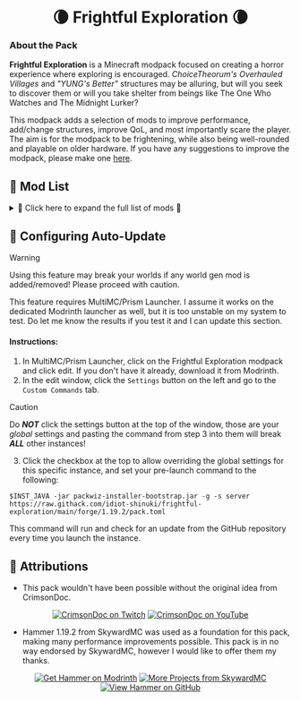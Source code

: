 <h1 align=center>🌘 Frightful Exploration 🌘</h1>

### About the Pack
**Frightful Exploration** is a Minecraft modpack focused on creating a horror experience where exploring is encouraged. *ChoiceTheorum's Overhauled Villages* and *"YUNG's Better"* structures may be alluring, but will you seek to discover them or will you take shelter from beings like The One Who Watches and The Midnight Lurker?

This modpack adds a selection of mods to improve performance, add/change structures, improve QoL, and most importantly scare the player. The aim is for the modpack to be frightening, while also being well-rounded and playable on older hardware. If you have any suggestions to improve the modpack, please make one [here](https://github.com/idiot-shinuki/frightful-exploration/discussions/new?category=ideas).

## 📃 Mod List
<details>
  <summary>🔰 Click here to expand the full list of mods 🔰</summary>

  #### Mods
  | Name | Link |
  | :- | - |
  | Advancement Plaques | <a href="https://modrinth.com/mod/advancement-plaques" target="_blank">![Advancement Plaques on Modrinth](https://img.shields.io/badge/modrinth-%23000000.svg?style=for-the-badge&logo=modrinth&logoColor=%231bd96a&logoSize=auto)</a> |
  | AppleSkin | <a href="https://modrinth.com/mod/appleskin" target="_blank">![AppleSkin on Modrinth](https://img.shields.io/badge/modrinth-%23000000.svg?style=for-the-badge&logo=modrinth&logoColor=%231bd96a&logoSize=auto)</a> |
  | BadOptimizations | <a href="https://modrinth.com/mod/badoptimizations" target="_blank">![BadOptimizations on Modrinth](https://img.shields.io/badge/modrinth-%23000000.svg?style=for-the-badge&logo=modrinth&logoColor=%231bd96a&logoSize=auto)</a> |
  | Canary | <a href="https://modrinth.com/mod/canary" target="_blank">![Canary on Modrinth](https://img.shields.io/badge/modrinth-%23000000.svg?style=for-the-badge&logo=modrinth&logoColor=%231bd96a&logoSize=auto)</a> |
  | ChoiceTheorem's Overhauled Village | <a href="https://modrinth.com/mod/ct-overhaul-village" target="_blank">![ChoiceTheorem's Overhauled Village on Modrinth](https://img.shields.io/badge/modrinth-%23000000.svg?style=for-the-badge&logo=modrinth&logoColor=%231bd96a&logoSize=auto)</a> |
  | Cloth Config API | <a href="https://modrinth.com/mod/cloth-config" target="_blank">![Cloth Config API on Modrinth](https://img.shields.io/badge/modrinth-%23000000.svg?style=for-the-badge&logo=modrinth&logoColor=%231bd96a&logoSize=auto)</a> |
  | Clumps | <a href="https://modrinth.com/mod/clumps" target="_blank">![Clumps on Modrinth](https://img.shields.io/badge/modrinth-%23000000.svg?style=for-the-badge&logo=modrinth&logoColor=%231bd96a&logoSize=auto)</a> |
  | Comforts | <a href="https://modrinth.com/mod/comforts" target="_blank">![Comforts on Modrinth](https://img.shields.io/badge/modrinth-%23000000.svg?style=for-the-badge&logo=modrinth&logoColor=%231bd96a&logoSize=auto)</a> |
  | Configured Defaults | <a href="https://modrinth.com/mod/configured-defaults" target="_blank">![Configured Defaults on Modrinth](https://img.shields.io/badge/modrinth-%23000000.svg?style=for-the-badge&logo=modrinth&logoColor=%231bd96a&logoSize=auto)</a> |
  | CreativeCore | <a href="https://modrinth.com/mod/creativecore" target="_blank">![CreativeCore on Modrinth](https://img.shields.io/badge/modrinth-%23000000.svg?style=for-the-badge&logo=modrinth&logoColor=%231bd96a&logoSize=auto)</a> |
  | Cull Less Leaves Reforged | <a href="https://modrinth.com/mod/cull-less-leaves-reforged" target="_blank">![Cull Less Leaves Reforged on Modrinth](https://img.shields.io/badge/modrinth-%23000000.svg?style=for-the-badge&logo=modrinth&logoColor=%231bd96a&logoSize=auto)</a> |
  | Distant Friends | <a href="https://modrinth.com/mod/distant-friends" target="_blank">![Distant Friends on Modrinth](https://img.shields.io/badge/modrinth-%23000000.svg?style=for-the-badge&logo=modrinth&logoColor=%231bd96a&logoSize=auto)</a> |
  | Dynamic Crosshair | <a href="https://modrinth.com/mod/dynamiccrosshair" target="_blank">![Dynamic Crosshair on Modrinth](https://img.shields.io/badge/modrinth-%23000000.svg?style=for-the-badge&logo=modrinth&logoColor=%231bd96a&logoSize=auto)</a> |
  | Embeddium | <a href="https://modrinth.com/mod/embeddium" target="_blank">![Embeddium on Modrinth](https://img.shields.io/badge/modrinth-%23000000.svg?style=for-the-badge&logo=modrinth&logoColor=%231bd96a&logoSize=auto)</a> |
  | Embeddium++ | <a href="https://modrinth.com/mod/embeddiumplus" target="_blank">![Embeddium++ on Modrinth](https://img.shields.io/badge/modrinth-%23000000.svg?style=for-the-badge&logo=modrinth&logoColor=%231bd96a&logoSize=auto)</a> |
  | Enderman Overhaul | <a href="https://modrinth.com/mod/enderman-overhaul" target="_blank">![Enderman Overhaul on Modrinth](https://img.shields.io/badge/modrinth-%23000000.svg?style=for-the-badge&logo=modrinth&logoColor=%231bd96a&logoSize=auto)</a> |
  | EnhancedVisuals | <a href="https://modrinth.com/mod/enhancedvisuals" target="_blank">![EnhancedVisuals on Modrinth](https://img.shields.io/badge/modrinth-%23000000.svg?style=for-the-badge&logo=modrinth&logoColor=%231bd96a&logoSize=auto)</a> |
  | Entity Culling | <a href="https://modrinth.com/mod/entityculling" target="_blank">![Entity Culling on Modrinth](https://img.shields.io/badge/modrinth-%23000000.svg?style=for-the-badge&logo=modrinth&logoColor=%231bd96a&logoSize=auto)</a> |
  | FallingTree | <a href="https://modrinth.com/mod/fallingtree" target="_blank">![FallingTree on Modrinth](https://img.shields.io/badge/modrinth-%23000000.svg?style=for-the-badge&logo=modrinth&logoColor=%231bd96a&logoSize=auto)</a> |
  | FerriteCore | <a href="https://modrinth.com/mod/ferrite-core" target="_blank">![FerriteCore on Modrinth](https://img.shields.io/badge/modrinth-%23000000.svg?style=for-the-badge&logo=modrinth&logoColor=%231bd96a&logoSize=auto)</a> |
  | Geckolib | <a href="https://modrinth.com/mod/geckolib" target="_blank">![Geckolib on Modrinth](https://img.shields.io/badge/modrinth-%23000000.svg?style=for-the-badge&logo=modrinth&logoColor=%231bd96a&logoSize=auto)</a> |
  | I Know What I'm Doing | <a href="" target="_blank">![I Know What I'm Doing on Modrinth](https://img.shields.io/badge/modrinth-%23000000.svg?style=for-the-badge&logo=modrinth&logoColor=%231bd96a&logoSize=auto)</a> |
  | Iceberg | <a href="" target="_blank">![Iceberg on Modrinth](https://img.shields.io/badge/modrinth-%23000000.svg?style=for-the-badge&logo=modrinth&logoColor=%231bd96a&logoSize=auto)</a> |
  | ImmediatelyFast | <a href="" target="_blank">![ImmediatelyFast on Modrinth](https://img.shields.io/badge/modrinth-%23000000.svg?style=for-the-badge&logo=modrinth&logoColor=%231bd96a&logoSize=auto)</a> |
  | Iris/Oculus & GeckoLib Compat | <a href="https://modrinth.com/mod/geckoanimfix" target="_blank">![Iris/Oculus & GeckoLib Compat on Modrinth](https://img.shields.io/badge/modrinth-%23000000.svg?style=for-the-badge&logo=modrinth&logoColor=%231bd96a&logoSize=auto)</a> |
  | Jade Addons (Forge) | <a href="https://modrinth.com/mod/jade-addons-forge" target="_blank">![Jade Addons (Forge) on Modrinth](https://img.shields.io/badge/modrinth-%23000000.svg?style=for-the-badge&logo=modrinth&logoColor=%231bd96a&logoSize=auto)</a> |
  | Jade 🔍 | <a href="https://modrinth.com/mod/jade" target="_blank">![Jade 🔍 on Modrinth](https://img.shields.io/badge/modrinth-%23000000.svg?style=for-the-badge&logo=modrinth&logoColor=%231bd96a&logoSize=auto)</a> |
  | Memory Leak Fix | <a href="https://modrinth.com/mod/memoryleakfix" target="_blank">![Memory Leak Fix on Modrinth](https://img.shields.io/badge/modrinth-%23000000.svg?style=for-the-badge&logo=modrinth&logoColor=%231bd96a&logoSize=auto)</a> |
  | Model Gap Fix | <a href="https://modrinth.com/mod/modelfix" target="_blank">![Model Gap Fix on Modrinth](https://img.shields.io/badge/modrinth-%23000000.svg?style=for-the-badge&logo=modrinth&logoColor=%231bd96a&logoSize=auto)</a> |
  | ModernFix | <a href="https://modrinth.com/mod/modernfix" target="_blank">![ModernFix on Modrinth](https://img.shields.io/badge/modrinth-%23000000.svg?style=for-the-badge&logo=modrinth&logoColor=%231bd96a&logoSize=auto)</a> |
  | Moonlight Lib | <a href="https://modrinth.com/mod/moonlight" target="_blank">![Moonlight Lib on Modrinth](https://img.shields.io/badge/modrinth-%23000000.svg?style=for-the-badge&logo=modrinth&logoColor=%231bd96a&logoSize=auto)</a> |
  | Mouse Tweaks | <a href="https://modrinth.com/mod/mouse-tweaks" target="_blank">![Mouse Tweaks on Modrinth](https://img.shields.io/badge/modrinth-%23000000.svg?style=for-the-badge&logo=modrinth&logoColor=%231bd96a&logoSize=auto)</a> |
  | Oculus | <a href="https://modrinth.com/mod/oculus" target="_blank">![Oculus on Modrinth](https://img.shields.io/badge/modrinth-%23000000.svg?style=for-the-badge&logo=modrinth&logoColor=%231bd96a&logoSize=auto)</a> |
  | Pluto | <a href="https://modrinth.com/mod/pluto" target="_blank">![Pluto on Modrinth](https://img.shields.io/badge/modrinth-%23000000.svg?style=for-the-badge&logo=modrinth&logoColor=%231bd96a&logoSize=auto)</a> |
  | Prism | <a href="https://modrinth.com/mod/prism-lib" target="_blank">![Prism on Modrinth](https://img.shields.io/badge/modrinth-%23000000.svg?style=for-the-badge&logo=modrinth&logoColor=%231bd96a&logoSize=auto)</a> |
  | Puzzles Lib | <a href="https://modrinth.com/mod/puzzles-lib" target="_blank">![Puzzles Lib on Modrinth](https://img.shields.io/badge/modrinth-%23000000.svg?style=for-the-badge&logo=modrinth&logoColor=%231bd96a&logoSize=auto)</a> |
  | Resourceful Config | <a href="https://modrinth.com/mod/resourceful-config" target="_blank">![Resourceful Config on Modrinth](https://img.shields.io/badge/modrinth-%23000000.svg?style=for-the-badge&logo=modrinth&logoColor=%231bd96a&logoSize=auto)</a> |
  | Resourceful Lib | <a href="https://modrinth.com/mod/resourceful-lib" target="_blank">![Resourceful Lib on Modrinth](https://img.shields.io/badge/modrinth-%23000000.svg?style=for-the-badge&logo=modrinth&logoColor=%231bd96a&logoSize=auto)</a> |
  | Sanity: Descent Into Madness | <a href="https://modrinth.com/mod/sanity-descent-into-madness" target="_blank">![Sanity: Descent Into Madness on Modrinth](https://img.shields.io/badge/modrinth-%23000000.svg?style=for-the-badge&logo=modrinth&logoColor=%231bd96a&logoSize=auto)</a> |
  | Saturn | <a href="https://modrinth.com/mod/saturn" target="_blank">![Saturn on Modrinth](https://img.shields.io/badge/modrinth-%23000000.svg?style=for-the-badge&logo=modrinth&logoColor=%231bd96a&logoSize=auto)</a> |
  | Seamless Loading Screen  | <a href="https://modrinth.com/mod/seamless-loading-screen" target="_blank">![Seamless Loading Screen on Modrinth](https://img.shields.io/badge/modrinth-%23000000.svg?style=for-the-badge&logo=modrinth&logoColor=%231bd96a&logoSize=auto)</a> |
  | Smooth Boot (Reloaded) | <a href="https://modrinth.com/mod/smooth-boot-reloaded" target="_blank">![Smooth Boot (Reloaded) on Modrinth](https://img.shields.io/badge/modrinth-%23000000.svg?style=for-the-badge&logo=modrinth&logoColor=%231bd96a&logoSize=auto)</a> |
  | Starlight (Forge) | <a href="https://modrinth.com/mod/starlight-forge" target="_blank">![Starlight (Forge) on Modrinth](https://img.shields.io/badge/modrinth-%23000000.svg?style=for-the-badge&logo=modrinth&logoColor=%231bd96a&logoSize=auto)</a> |
  | Supplementaries | <a href="https://modrinth.com/mod/starlight-forge" target="_blank">![Supplementaries on Modrinth](https://img.shields.io/badge/modrinth-%23000000.svg?style=for-the-badge&logo=modrinth&logoColor=%231bd96a&logoSize=auto)</a> |
  | TexTrue's Embeddium Options | <a href="https://modrinth.com/mod/textrues-embeddium-options" target="_blank">![TexTrue's Embeddium Options on Modrinth](https://img.shields.io/badge/modrinth-%23000000.svg?style=for-the-badge&logo=modrinth&logoColor=%231bd96a&logoSize=auto)</a> |
  | The Knocker | <a href="https://modrinth.com/mod/the-knocker" target="_blank">![The Knocker on Modrinth](https://img.shields.io/badge/modrinth-%23000000.svg?style=for-the-badge&logo=modrinth&logoColor=%231bd96a&logoSize=auto)</a> |
  | The Midnight Lurker | <a href="https://modrinth.com/mod/the-midnight-lurker" target="_blank">![The Midnight Lurker on Modrinth](https://img.shields.io/badge/modrinth-%23000000.svg?style=for-the-badge&logo=modrinth&logoColor=%231bd96a&logoSize=auto)</a> |
  | The One Who Watches | <a href="https://modrinth.com/mod/the-one-who-watches" target="_blank">![The One Who Watches on Modrinth](https://img.shields.io/badge/modrinth-%23000000.svg?style=for-the-badge&logo=modrinth&logoColor=%231bd96a&logoSize=auto)</a> |
  | Towns and Towers | <a href="https://modrinth.com/mod/towns-and-towers" target="_blank">![Towns and Towers on Modrinth](https://img.shields.io/badge/modrinth-%23000000.svg?style=for-the-badge&logo=modrinth&logoColor=%231bd96a&logoSize=auto)</a> |
  | Visual Workbench | <a href="https://modrinth.com/mod/visual-workbench" target="_blank">![Visual Workbench on Modrinth](https://img.shields.io/badge/modrinth-%23000000.svg?style=for-the-badge&logo=modrinth&logoColor=%231bd96a&logoSize=auto)</a> |
  | World Host | <a href="https://modrinth.com/mod/world-host" target="_blank">![World Host on Modrinth](https://img.shields.io/badge/modrinth-%23000000.svg?style=for-the-badge&logo=modrinth&logoColor=%231bd96a&logoSize=auto)</a> |
  | Yeetus Experimentus | <a href="https://modrinth.com/mod/yeetus-experimentus" target="_blank">![Yeetus Experimentus on Modrinth](https://img.shields.io/badge/modrinth-%23000000.svg?style=for-the-badge&logo=modrinth&logoColor=%231bd96a&logoSize=auto)</a> |
  | YUNG's API | <a href="https://modrinth.com/mod/yungs-api" target="_blank">![YUNG's API on Modrinth](https://img.shields.io/badge/modrinth-%23000000.svg?style=for-the-badge&logo=modrinth&logoColor=%231bd96a&logoSize=auto)</a> |
  | YUNG's Better Desert Temples | <a href="https://modrinth.com/mod/yungs-better-desert-temples" target="_blank">![YUNG's Better Desert Temples on Modrinth](https://img.shields.io/badge/modrinth-%23000000.svg?style=for-the-badge&logo=modrinth&logoColor=%231bd96a&logoSize=auto)</a> |
  | YUNG's Better Dungeons | <a href="https://modrinth.com/mod/yungs-better-dungeons" target="_blank">![YUNG's Better Dungeons on Modrinth](https://img.shields.io/badge/modrinth-%23000000.svg?style=for-the-badge&logo=modrinth&logoColor=%231bd96a&logoSize=auto)</a> |
  | YUNG's Better End Island | <a href="https://modrinth.com/mod/yungs-better-end-island" target="_blank">![YUNG's Better End Island on Modrinth](https://img.shields.io/badge/modrinth-%23000000.svg?style=for-the-badge&logo=modrinth&logoColor=%231bd96a&logoSize=auto)</a> |
  | YUNG's Better Jungle Temples | <a href="https://modrinth.com/mod/yungs-better-jungle-temples" target="_blank">![YUNG's Better Jungle Temples on Modrinth](https://img.shields.io/badge/modrinth-%23000000.svg?style=for-the-badge&logo=modrinth&logoColor=%231bd96a&logoSize=auto)</a> |
  | YUNG's Better Mineshafts | <a href="https://modrinth.com/mod/yungs-better-mineshafts" target="_blank">![YUNG's Better Mineshafts on Modrinth](https://img.shields.io/badge/modrinth-%23000000.svg?style=for-the-badge&logo=modrinth&logoColor=%231bd96a&logoSize=auto)</a> |
  | YUNG's Better Nether Fortresses | <a href="https://modrinth.com/mod/yungs-better-nether-fortresses" target="_blank">![YUNG's Better Nether Fortresses on Modrinth](https://img.shields.io/badge/modrinth-%23000000.svg?style=for-the-badge&logo=modrinth&logoColor=%231bd96a&logoSize=auto)</a> |
  | YUNG's Better Ocean Monuments | <a href="https://modrinth.com/mod/yungs-better-ocean-monuments" target="_blank">![YUNG's Better Ocean Monuments on Modrinth](https://img.shields.io/badge/modrinth-%23000000.svg?style=for-the-badge&logo=modrinth&logoColor=%231bd96a&logoSize=auto)</a> |
  | YUNG's Better Strongholds | <a href="https://modrinth.com/mod/yungs-better-strongholds" target="_blank">![YUNG's Better Strongholds on Modrinth](https://img.shields.io/badge/modrinth-%23000000.svg?style=for-the-badge&logo=modrinth&logoColor=%231bd96a&logoSize=auto)</a> |
  | YUNG's Better Witch Huts | <a href="https://modrinth.com/mod/yungs-better-witch-huts" target="_blank">![YUNG's Better Witch Huts on Modrinth](https://img.shields.io/badge/modrinth-%23000000.svg?style=for-the-badge&logo=modrinth&logoColor=%231bd96a&logoSize=auto)</a> |
  | YUNG's Bridges | <a href="https://modrinth.com/mod/yungs-bridges" target="_blank">![YUNG's Bridges on Modrinth](https://img.shields.io/badge/modrinth-%23000000.svg?style=for-the-badge&logo=modrinth&logoColor=%231bd96a&logoSize=auto)</a> |
  | YUNG's Extras | <a href="https://modrinth.com/mod/yungs-extras" target="_blank">![YUNG's Extras on Modrinth](https://img.shields.io/badge/modrinth-%23000000.svg?style=for-the-badge&logo=modrinth&logoColor=%231bd96a&logoSize=auto)</a> |

  #### Resource Packs
  | Name | Link |
  | :- | - |
  | Better Mob Models | <a href="https://modrinth.com/resourcepack/better-mob-models" target="_blank">![Better Mob Models on Modrinth](https://img.shields.io/badge/modrinth-%23000000.svg?style=for-the-badge&logo=modrinth&logoColor=%231bd96a&logoSize=auto)</a> |
  | Cubic Sun & Moon | <a href="https://modrinth.com/resourcepack/cubic-sun-moon" target="_blank">![Cubic Sun & Moon on Modrinth](https://img.shields.io/badge/modrinth-%23000000.svg?style=for-the-badge&logo=modrinth&logoColor=%231bd96a&logoSize=auto)</a> |
  | Enhanced Boss Bars | <a href="https://modrinth.com/resourcepack/enhanced-boss-bars" target="_blank">![Enhanced Boss Bars on Modrinth](https://img.shields.io/badge/modrinth-%23000000.svg?style=for-the-badge&logo=modrinth&logoColor=%231bd96a&logoSize=auto)</a> |

  #### Shader Packs
  | Name | Link |
  | :- | - |
  | Hysteria Shaders | <a href="https://modrinth.com/shader/hysteria-shaders" target="_blank">![Hysteria Shaders on Modrinth](https://img.shields.io/badge/modrinth-%23000000.svg?style=for-the-badge&logo=modrinth&logoColor=%231bd96a&logoSize=auto)</a> |
  | Insanity Shader | <a href="https://modrinth.com/shader/insanity-shader" target="_blank">![Insanity Shader on Modrinth](https://img.shields.io/badge/modrinth-%23000000.svg?style=for-the-badge&logo=modrinth&logoColor=%231bd96a&logoSize=auto)</a> |

  #### Included Files
  | File Name | Links | License |
  | :- | - | :-: |
  | packwiz-installer-bootstrap.jar | <a href="" target="_blank">![Packwiz Wiki Page](https://img.shields.io/badge/wiki-%23000000?style=for-the-badge)</a> <a href="https://github.com/packwiz/packwiz-installer-bootstrap/" target="_blank">![packwiz-installer-bootstrap on GitHub](https://img.shields.io/badge/github-%23000000?style=for-the-badge&logo=github&logoColor=white&logoSize=auto)</a> | <a href="https://raw.githubusercontent.com/packwiz/packwiz-installer-bootstrap/main/LICENSE" target="_blank">MIT</a> |
  
</details>

## 🚧 Configuring Auto-Update
> [!WARNING]
> Using this feature may break your worlds if any world gen mod is added/removed! Please proceed with caution.

This feature requires MultiMC/Prism Launcher. I assume it works on the dedicated Modrinth launcher as well, but it is too unstable on my system to test. Do let me know the results if you test it and I can update this section.
#### Instructions:
1. In MultiMC/Prism Launcher, click on the Frightful Exploration modpack and click edit. If you don't have it already, download it from Modrinth.
2. In the edit window, click the `Settings` button on the left and go to the `Custom Commands` tab.
> [!CAUTION]
> Do ***NOT*** click the settings button at the top of the window, those are your *global* settings and pasting the command from step 3 into them will break ***ALL*** other instances!
3. Click the checkbox at the top to allow overriding the global settings for this specific instance, and set your pre-launch command to the following:
  ```
  $INST_JAVA -jar packwiz-installer-bootstrap.jar -g -s server https://raw.githack.com/idiot-shinuki/frightful-exploration/main/forge/1.19.2/pack.toml
  ```
This command will run and check for an update from the GitHub repository every time you launch the instance.

## 📣 Attributions
- This pack wouldn't have been possible without the original idea from CrimsonDoc.<br/>
<div align="center">

  <a href="https://twitch.tv/crismondoc" target="_blank">![CrimsonDoc on Twitch](https://img.shields.io/badge/@crismondoc-%239146FF.svg?style=for-the-badge&logo=twitch&logoColor=white&logoSize=auto)</a> <a href="https://www.youtube.com/@CrimsonDoc721" target="_blank">![CrimsonDoc on YouTube](https://img.shields.io/badge/@crimsondoc721-%23FF0000.svg?style=for-the-badge&logo=youtube&logoColor=white&logoSize=auto)</a><br/>
</div>

- Hammer 1.19.2 from SkywardMC was used as a foundation for this pack, making many performance improvements possible. This pack is in no way endorsed by SkywardMC, however I would like to offer them my thanks.</br>
<div align="center">

  <a href="https://modrinth.com/modpack/hammer" target="_blank">![Get Hammer on Modrinth](https://img.shields.io/badge/get_hammer-%23000000.svg?style=for-the-badge&logo=modrinth&logoColor=%231bd96a&logoSize=auto)</a> <a href="https://modrinth.com/organization/skywardmc">![More Projects from SkywardMC](https://img.shields.io/badge/more_from_skywardmc-%23000000.svg?style=for-the-badge&logo=modrinth&logoColor=%231bd96a&logoSize=auto)</a> <a href="https://github.com/skywardmc/hammer" target="_blank">![View Hammer on GitHub](https://img.shields.io/badge/hammer_on_github-%23000000?style=for-the-badge&logo=github&logoColor=white)</a>
</div>
